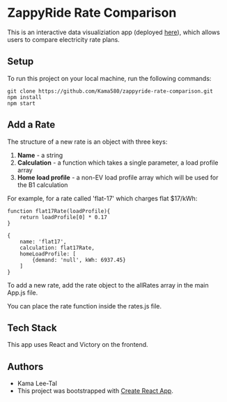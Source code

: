 # ZappyRide Rate Comparison

This is an interactive data visualiziation app (deployed [here](link)), which allows users to compare electricity rate plans.

## Setup

To run this project on your local machine, run the following commands:

```
git clone https://github.com/Kama580/zappyride-rate-comparison.git
npm install
npm start
```

## Add a Rate

The structure of a new rate is an object with three keys:

1. **Name** - a string
2. **Calculation** - a function which takes a single parameter, a load profile array
3. **Home load profile** - a non-EV load profile array which will be used for the B1 calculation

For example, for a rate called 'flat-17' which charges flat $17/kWh:

```
function flat17Rate(loadProfile){
    return loadProfile[0] * 0.17
}

{
    name: 'flat17',
    calculation: flat17Rate,
    homeLoadProfile: [
        {demand: 'null', kWh: 6937.45}
    ]
}

```

To add a new rate, add the rate object to the allRates array in the main App.js file.

You can place the rate function inside the rates.js file.

## Tech Stack

This app uses React and Victory on the frontend.

## Authors

- Kama Lee-Tal
- This project was bootstrapped with [Create React App](https://github.com/facebook/create-react-app).

```

```
